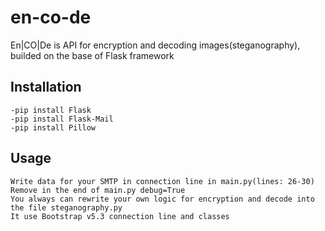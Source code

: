 # en-co-de
En|CO|De is API for encryption and decoding images(steganography), builded on the base of Flask framework


## Installation
    -pip install Flask
    -pip install Flask-Mail
    -pip install Pillow

## Usage
    Write data for your SMTP in connection line in main.py(lines: 26-30)
    Remove in the end of main.py debug=True
    You always can rewrite your own logic for encryption and decode into the file steganography.py
    It use Bootstrap v5.3 connection line and classes
